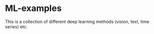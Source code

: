 # ML-examples
This is a collection of different deep learning methods (vision, text, time series) etc. 
